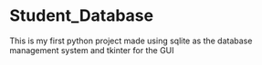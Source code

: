 # Student_Database
This is my first python project made using sqlite as the database management system and tkinter for the GUI
